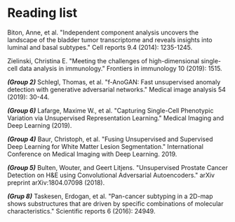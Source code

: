 # Reading list

Biton, Anne, et al. "Independent component analysis uncovers the landscape of the bladder tumor transcriptome and reveals insights into luminal and basal subtypes." Cell reports 9.4 (2014): 1235-1245.

Zielinski, Christina E. "Meeting the challenges of high-dimensional single-cell data analysis in immunology." Frontiers in immunology 10 (2019): 1515.

***(Group 2)*** Schlegl, Thomas, et al. "f-AnoGAN: Fast unsupervised anomaly detection with generative adversarial networks." Medical image analysis 54 (2019): 30-44.

***(Group 6)*** Lafarge, Maxime W., et al. "Capturing Single-Cell Phenotypic Variation via Unsupervised Representation Learning." Medical Imaging and Deep Learning (2019).

***(Group 4)*** Baur, Christoph, et al. "Fusing Unsupervised and Supervised Deep Learning for White Matter Lesion Segmentation." International Conference on Medical Imaging with Deep Learning. 2019.

***(Group 5)*** Bulten, Wouter, and Geert Litjens. "Unsupervised Prostate Cancer Detection on H&E using Convolutional Adversarial Autoencoders." arXiv preprint arXiv:1804.07098 (2018).

***(Grup 8)*** Taskesen, Erdogan, et al. "Pan-cancer subtyping in a 2D-map shows substructures that are driven by specific combinations of molecular characteristics." Scientific reports 6 (2016): 24949.
